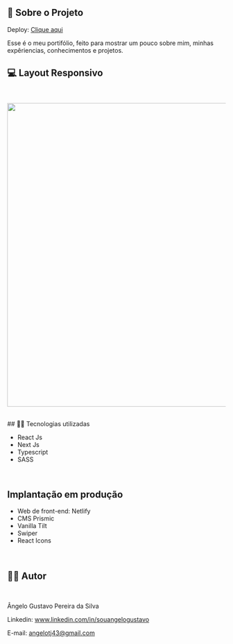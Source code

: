 ## 🔗 Sobre o Projeto

Deploy:  [Clique aqui](https://portifolio-com-nextjs.vercel.app/)

<p>
Esse é o meu portifólio, feito para mostrar um pouco sobre mim, minhas expêriencias, conhecimentos e projetos. 
</p>


## 💻 Layout Responsivo
<br>
<p align='center'>
<img width='700' src='/src/gifs-demo/videonovo.gif'>
</p>

<br>
## 🧑‍💻 Tecnologias utilizadas
<br>

- React Js
- Next Js
- Typescript
- SASS
<br>

## Implantação em produção

- Web de front-end: Netlify
- CMS Prismic
- Vanilla Tilt
- Swiper
- React Icons
<br>

## 🧑‍💻 Autor
<br>

Ângelo Gustavo Pereira da Silva

Linkedin: www.linkedin.com/in/souangelogustavo

E-mail: angelotj43@gmail.com
